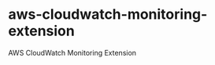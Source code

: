 aws-cloudwatch-monitoring-extension
===================================

AWS CloudWatch Monitoring Extension
